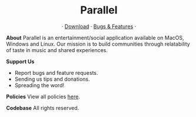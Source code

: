 <h1 align="center">
  Parallel
</h1>

<p align="center">
  ·
  <a href="https://parallelsocial.net">Download</a>
  ·
  <a href="https://docs.google.com/forms/d/18Y82qsZ_eMTsIXu3EpygzUor2LUOen4G_ZAzscFPpsw/">Bugs & Features</a>
  ·
</p>

<b>About</b>
Parallel is an entertainment/social application available on MacOS, Windows and Linux. Our mission is to build communities through relatability of taste in music and shared experiences.

<b>Support Us</b>
- Report bugs and feature requests.
- Sending us tips and donations.
- Spreading the word!

<b>Policies</b>
View all policies <a target="_blank" href="https://parallelsocial.net/policies.pdf">here</a>.

<b>Codebase</b>
All rights reserved.
